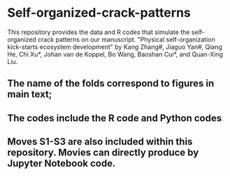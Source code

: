 # Self-organized-crack-patterns
This repository provides the data and R codes that simulate the self-organized crack patterns on our manuscript. "Physical self-organization kick-starts ecosystem development" by Kang Zhang#, Jiaguo Yan#, Qiang He, Chi Xu*, Johan van de Koppel, Bo Wang, Baoshan Cui*, and Quan-Xing Liu.


## The name of the folds correspond to figures in main text;
## The codes include the R code and Python codes
## Moves S1-S3 are also included within this repository. Movies can directly produce by Jupyter Notebook code.
